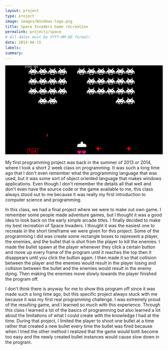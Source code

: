```yaml
---
layout: project
type: project
image: images/Windows-logo.png
title: Space Invaders Game recreation
permalink: projects/space
# All dates must be YYYY-MM-DD format!
date: 2014-06-15
labels:
summary: 
---
```


<img class="ui medium right floated rounded image" src="/images/space-invaders.png">

My first programming project was back in the summer of 2013 or 2014, where I took a short 2 week class on programming. It was such a long time ago that I don't even remember what the programming language that was used, but it was some sort of object oriented language that makes windows applications. Even though I don't remember the details all that well and don't even have the source code or the game available to me, this class always stood out to me because it was really my first introduction to computer science and programming.

In this class, we had a final project where we were to make out own game. I remember some people made adventure games, but I thought it was a good idea to look back on the early simple arcade titles. I finally decided to make my best recreation of Space Invaders. I thought it was the easiest one to recreate in the short timeframe we were given for this project. Some of the programming I did was create some rectangle boxes to represent a player, the enemies, and the bullet that is shot from the player to kill the enemies. I made the bullet spawn at the player whenever they click a certain button and move up every frame of the program until it reaches the top then it disappears until you click the button again. I then made it so that collision between the player and the enemies would result in the player losing and collision between the bullet and the enemies would result in the enemy dying. Then making the enemies move slowly towards the player finished the program off.

I don't think there is anyway for me to show this program off since it was made such a long time ago, but this specific project always stuck with me because it was my first real programming challenge. I was extremely proud of the resulting game, and I learned so much with this experience. Through this class I learned a lot of the basics of programming but also learned a lot about the limitations of what I could create with the knowledge I had at the time. During that project, I limited the player to shoot one bullet at a time rather that created a new bullet every time the bullet was fired because when I tried the other method I realized that the game would both become too easy and the newly created bullet instances would cause slow down in the program.
